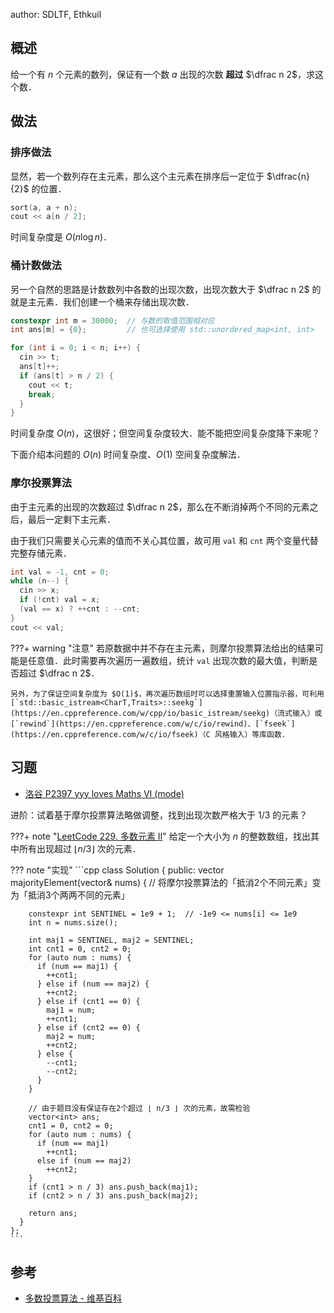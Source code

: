 author: SDLTF, Ethkuil

## 概述

给一个有 $n$ 个元素的数列，保证有一个数 $a$ 出现的次数 **超过** $\dfrac n 2$，求这个数．

## 做法

### 排序做法

显然，若一个数列存在主元素，那么这个主元素在排序后一定位于 $\dfrac{n}{2}$ 的位置．

```cpp
sort(a, a + n);
cout << a[n / 2];
```

时间复杂度是 $O(n\log n)$．

### 桶计数做法

另一个自然的思路是计数数列中各数的出现次数，出现次数大于 $\dfrac n 2$ 的就是主元素．我们创建一个桶来存储出现次数．

```cpp
constexpr int m = 30000;  // 与数的取值范围相对应
int ans[m] = {0};         // 也可选择使用 std::unordered_map<int, int>

for (int i = 0; i < n; i++) {
  cin >> t;
  ans[t]++;
  if (ans[t] > n / 2) {
    cout << t;
    break;
  }
}
```

时间复杂度 $O(n)$，这很好；但空间复杂度较大．能不能把空间复杂度降下来呢？

下面介绍本问题的 $O(n)$ 时间复杂度、$O(1)$ 空间复杂度解法．

### 摩尔投票算法

由于主元素的出现的次数超过 $\dfrac n 2$，那么在不断消掉两个不同的元素之后，最后一定剩下主元素．

由于我们只需要关心元素的值而不关心其位置，故可用 `val` 和 `cnt` 两个变量代替完整存储元素．

```cpp
int val = -1, cnt = 0;
while (n--) {
  cin >> x;
  if (!cnt) val = x;
  (val == x) ? ++cnt : --cnt;
}
cout << val;
```

???+ warning "注意"
    若原数据中并不存在主元素，则摩尔投票算法给出的结果可能是任意值．此时需要再次遍历一遍数组，统计 `val` 出现次数的最大值，判断是否超过 $\dfrac n 2$．
    
    另外，为了保证空间复杂度为 $O(1)$，再次遍历数组时可以选择重置输入位置指示器，可利用 [`std::basic_istream<CharT,Traits>::seekg`](https://en.cppreference.com/w/cpp/io/basic_istream/seekg)（流式输入）或 [`rewind`](https://en.cppreference.com/w/c/io/rewind)、[`fseek`](https://en.cppreference.com/w/c/io/fseek)（C 风格输入）等库函数．

## 习题

-   [洛谷 P2397 yyy loves Maths VI (mode)](https://www.luogu.com.cn/problem/P2397)

进阶：试着基于摩尔投票算法略做调整，找到出现次数严格大于 1/3 的元素？

???+ note "[LeetCode 229. 多数元素 II](https://leetcode.cn/problems/majority-element-ii)"
    给定一个大小为 $n$ 的整数数组，找出其中所有出现超过 $\lfloor n/3\rfloor$ 次的元素．

??? note "实现"
    ```cpp
    class Solution {
     public:
      vector<int> majorityElement(vector<int>& nums) {
        // 将摩尔投票算法的「抵消2个不同元素」变为「抵消3个两两不同的元素」
    
        constexpr int SENTINEL = 1e9 + 1;  // -1e9 <= nums[i] <= 1e9
        int n = nums.size();
    
        int maj1 = SENTINEL, maj2 = SENTINEL;
        int cnt1 = 0, cnt2 = 0;
        for (auto num : nums) {
          if (num == maj1) {
            ++cnt1;
          } else if (num == maj2) {
            ++cnt2;
          } else if (cnt1 == 0) {
            maj1 = num;
            ++cnt1;
          } else if (cnt2 == 0) {
            maj2 = num;
            ++cnt2;
          } else {
            --cnt1;
            --cnt2;
          }
        }
    
        // 由于题目没有保证存在2个超过 ⌊ n/3 ⌋ 次的元素，故需检验
        vector<int> ans;
        cnt1 = 0, cnt2 = 0;
        for (auto num : nums) {
          if (num == maj1)
            ++cnt1;
          else if (num == maj2)
            ++cnt2;
        }
        if (cnt1 > n / 3) ans.push_back(maj1);
        if (cnt2 > n / 3) ans.push_back(maj2);
    
        return ans;
      }
    };
    ```

## 参考

-   [多数投票算法 - 维基百科](https://zh.wikipedia.org/zh-cn/%E5%A4%9A%E6%95%B0%E6%8A%95%E7%A5%A8%E7%AE%97%E6%B3%95)
